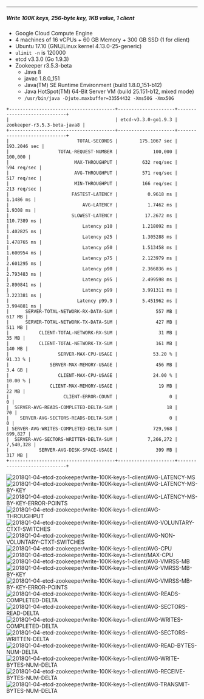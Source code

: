 

<br><br><hr>
##### Write 100K keys, 256-byte key, 1KB value, 1 client

- Google Cloud Compute Engine
- 4 machines of 16 vCPUs + 60 GB Memory + 300 GB SSD (1 for client)
- Ubuntu 17.10 (GNU/Linux kernel 4.13.0-25-generic)
- `ulimit -n` is 120000
- etcd v3.3.0 (Go 1.9.3)
- Zookeeper r3.5.3-beta
  - Java 8
  - javac 1.8.0_151
  - Java(TM) SE Runtime Environment (build 1.8.0_151-b12)
  - Java HotSpot(TM) 64-Bit Server VM (build 25.151-b12, mixed mode)
  - `/usr/bin/java -Djute.maxbuffer=33554432 -Xms50G -Xmx50G`


```
+---------------------------------------+---------------------+-----------------------------+
|                                       | etcd-v3.3.0-go1.9.3 | zookeeper-r3.5.3-beta-java8 |
+---------------------------------------+---------------------+-----------------------------+
|                         TOTAL-SECONDS |        175.1067 sec |                193.2046 sec |
|                  TOTAL-REQUEST-NUMBER |             100,000 |                     100,000 |
|                        MAX-THROUGHPUT |         632 req/sec |                 594 req/sec |
|                        AVG-THROUGHPUT |         571 req/sec |                 517 req/sec |
|                        MIN-THROUGHPUT |         166 req/sec |                 213 req/sec |
|                       FASTEST-LATENCY |           0.9618 ms |                   1.1486 ms |
|                           AVG-LATENCY |           1.7462 ms |                   1.9308 ms |
|                       SLOWEST-LATENCY |          17.2672 ms |                 110.7389 ms |
|                           Latency p10 |         1.218092 ms |                 1.402825 ms |
|                           Latency p25 |         1.305288 ms |                 1.478765 ms |
|                           Latency p50 |         1.513458 ms |                 1.600954 ms |
|                           Latency p75 |         2.123979 ms |                 2.601295 ms |
|                           Latency p90 |         2.366836 ms |                 2.793483 ms |
|                           Latency p95 |         2.499598 ms |                 2.890841 ms |
|                           Latency p99 |         3.991311 ms |                 3.223381 ms |
|                         Latency p99.9 |         5.451962 ms |                 3.994881 ms |
|      SERVER-TOTAL-NETWORK-RX-DATA-SUM |              557 MB |                      617 MB |
|      SERVER-TOTAL-NETWORK-TX-DATA-SUM |              427 MB |                      511 MB |
|           CLIENT-TOTAL-NETWORK-RX-SUM |               31 MB |                       35 MB |
|           CLIENT-TOTAL-NETWORK-TX-SUM |              161 MB |                      140 MB |
|                  SERVER-MAX-CPU-USAGE |             53.20 % |                     91.33 % |
|               SERVER-MAX-MEMORY-USAGE |              456 MB |                      3.4 GB |
|                  CLIENT-MAX-CPU-USAGE |             24.00 % |                     10.00 % |
|               CLIENT-MAX-MEMORY-USAGE |               19 MB |                       22 MB |
|                    CLIENT-ERROR-COUNT |                   0 |                           0 |
|  SERVER-AVG-READS-COMPLETED-DELTA-SUM |                  18 |                          70 |
|    SERVER-AVG-SECTORS-READS-DELTA-SUM |                   0 |                           0 |
| SERVER-AVG-WRITES-COMPLETED-DELTA-SUM |             729,968 |                     699,827 |
|  SERVER-AVG-SECTORS-WRITTEN-DELTA-SUM |           7,266,272 |                   7,540,328 |
|           SERVER-AVG-DISK-SPACE-USAGE |              399 MB |                      317 MB |
+---------------------------------------+---------------------+-----------------------------+
```


<img src="https://storage.googleapis.com/dbtester-results/2018Q1-04-etcd-zookeeper/write-100K-keys-1-client/AVG-LATENCY-MS.svg" alt="2018Q1-04-etcd-zookeeper/write-100K-keys-1-client/AVG-LATENCY-MS">



<img src="https://storage.googleapis.com/dbtester-results/2018Q1-04-etcd-zookeeper/write-100K-keys-1-client/AVG-LATENCY-MS-BY-KEY.svg" alt="2018Q1-04-etcd-zookeeper/write-100K-keys-1-client/AVG-LATENCY-MS-BY-KEY">



<img src="https://storage.googleapis.com/dbtester-results/2018Q1-04-etcd-zookeeper/write-100K-keys-1-client/AVG-LATENCY-MS-BY-KEY-ERROR-POINTS.svg" alt="2018Q1-04-etcd-zookeeper/write-100K-keys-1-client/AVG-LATENCY-MS-BY-KEY-ERROR-POINTS">



<img src="https://storage.googleapis.com/dbtester-results/2018Q1-04-etcd-zookeeper/write-100K-keys-1-client/AVG-THROUGHPUT.svg" alt="2018Q1-04-etcd-zookeeper/write-100K-keys-1-client/AVG-THROUGHPUT">



<img src="https://storage.googleapis.com/dbtester-results/2018Q1-04-etcd-zookeeper/write-100K-keys-1-client/AVG-VOLUNTARY-CTXT-SWITCHES.svg" alt="2018Q1-04-etcd-zookeeper/write-100K-keys-1-client/AVG-VOLUNTARY-CTXT-SWITCHES">



<img src="https://storage.googleapis.com/dbtester-results/2018Q1-04-etcd-zookeeper/write-100K-keys-1-client/AVG-NON-VOLUNTARY-CTXT-SWITCHES.svg" alt="2018Q1-04-etcd-zookeeper/write-100K-keys-1-client/AVG-NON-VOLUNTARY-CTXT-SWITCHES">



<img src="https://storage.googleapis.com/dbtester-results/2018Q1-04-etcd-zookeeper/write-100K-keys-1-client/AVG-CPU.svg" alt="2018Q1-04-etcd-zookeeper/write-100K-keys-1-client/AVG-CPU">



<img src="https://storage.googleapis.com/dbtester-results/2018Q1-04-etcd-zookeeper/write-100K-keys-1-client/MAX-CPU.svg" alt="2018Q1-04-etcd-zookeeper/write-100K-keys-1-client/MAX-CPU">



<img src="https://storage.googleapis.com/dbtester-results/2018Q1-04-etcd-zookeeper/write-100K-keys-1-client/AVG-VMRSS-MB.svg" alt="2018Q1-04-etcd-zookeeper/write-100K-keys-1-client/AVG-VMRSS-MB">



<img src="https://storage.googleapis.com/dbtester-results/2018Q1-04-etcd-zookeeper/write-100K-keys-1-client/AVG-VMRSS-MB-BY-KEY.svg" alt="2018Q1-04-etcd-zookeeper/write-100K-keys-1-client/AVG-VMRSS-MB-BY-KEY">



<img src="https://storage.googleapis.com/dbtester-results/2018Q1-04-etcd-zookeeper/write-100K-keys-1-client/AVG-VMRSS-MB-BY-KEY-ERROR-POINTS.svg" alt="2018Q1-04-etcd-zookeeper/write-100K-keys-1-client/AVG-VMRSS-MB-BY-KEY-ERROR-POINTS">



<img src="https://storage.googleapis.com/dbtester-results/2018Q1-04-etcd-zookeeper/write-100K-keys-1-client/AVG-READS-COMPLETED-DELTA.svg" alt="2018Q1-04-etcd-zookeeper/write-100K-keys-1-client/AVG-READS-COMPLETED-DELTA">



<img src="https://storage.googleapis.com/dbtester-results/2018Q1-04-etcd-zookeeper/write-100K-keys-1-client/AVG-SECTORS-READ-DELTA.svg" alt="2018Q1-04-etcd-zookeeper/write-100K-keys-1-client/AVG-SECTORS-READ-DELTA">



<img src="https://storage.googleapis.com/dbtester-results/2018Q1-04-etcd-zookeeper/write-100K-keys-1-client/AVG-WRITES-COMPLETED-DELTA.svg" alt="2018Q1-04-etcd-zookeeper/write-100K-keys-1-client/AVG-WRITES-COMPLETED-DELTA">



<img src="https://storage.googleapis.com/dbtester-results/2018Q1-04-etcd-zookeeper/write-100K-keys-1-client/AVG-SECTORS-WRITTEN-DELTA.svg" alt="2018Q1-04-etcd-zookeeper/write-100K-keys-1-client/AVG-SECTORS-WRITTEN-DELTA">



<img src="https://storage.googleapis.com/dbtester-results/2018Q1-04-etcd-zookeeper/write-100K-keys-1-client/AVG-READ-BYTES-NUM-DELTA.svg" alt="2018Q1-04-etcd-zookeeper/write-100K-keys-1-client/AVG-READ-BYTES-NUM-DELTA">



<img src="https://storage.googleapis.com/dbtester-results/2018Q1-04-etcd-zookeeper/write-100K-keys-1-client/AVG-WRITE-BYTES-NUM-DELTA.svg" alt="2018Q1-04-etcd-zookeeper/write-100K-keys-1-client/AVG-WRITE-BYTES-NUM-DELTA">



<img src="https://storage.googleapis.com/dbtester-results/2018Q1-04-etcd-zookeeper/write-100K-keys-1-client/AVG-RECEIVE-BYTES-NUM-DELTA.svg" alt="2018Q1-04-etcd-zookeeper/write-100K-keys-1-client/AVG-RECEIVE-BYTES-NUM-DELTA">



<img src="https://storage.googleapis.com/dbtester-results/2018Q1-04-etcd-zookeeper/write-100K-keys-1-client/AVG-TRANSMIT-BYTES-NUM-DELTA.svg" alt="2018Q1-04-etcd-zookeeper/write-100K-keys-1-client/AVG-TRANSMIT-BYTES-NUM-DELTA">



